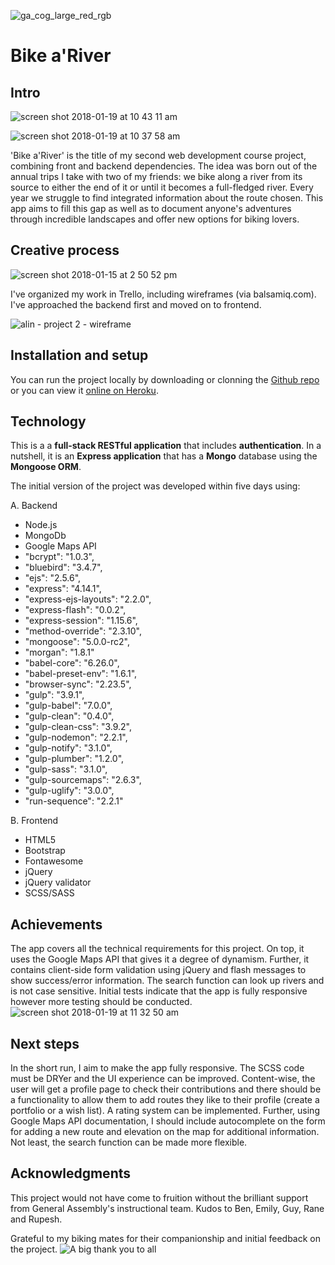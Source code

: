 
![ga_cog_large_red_rgb](https://cloud.githubusercontent.com/assets/40461/8183776/469f976e-1432-11e5-8199-6ac91363302b.png)
# Bike a'River

## Intro


![screen shot 2018-01-19 at 10 43 11 am](https://user-images.githubusercontent.com/29477363/35147188-9d0f04ae-fd05-11e7-9576-894709819531.png)


![screen shot 2018-01-19 at 10 37 58 am](https://user-images.githubusercontent.com/29477363/35147135-6ecbb47a-fd05-11e7-8b5c-74dc2ea19292.png)

'Bike a'River' is the title of my second web development course project, combining front and backend dependencies. The idea was born out of the annual trips I take with two of my friends: we bike along a river from its source to either the end of it or until it becomes a full-fledged river. Every year we struggle to find integrated information about the route chosen. This app aims to fill this gap as well as to document anyone's adventures through incredible landscapes and offer new options for biking lovers.

## Creative process
![screen shot 2018-01-15 at 2 50 52 pm](https://user-images.githubusercontent.com/29477363/35147416-69e1a982-fd06-11e7-8a1c-14b6794d8e1a.png)

I've organized my work in Trello, including wireframes (via balsamiq.com). I've approached the backend first and moved on to frontend.


![alin - project 2 - wireframe](https://user-images.githubusercontent.com/29477363/35147808-d795faae-fd07-11e7-889a-8564f5ac15c4.png)

## Installation and setup
You can run the project locally by downloading or clonning the [Github repo](https://github.com/EagleEye182/wdi-second-project) or you can view it [online on Heroku](https://bike-a-river.herokuapp.com/).

## Technology
This is a a **full-stack RESTful application** that includes **authentication**. In a nutshell, it is an **Express application** that has a **Mongo** database using the **Mongoose ORM**.

The initial version of the project was developed within five days using:

A. Backend

* Node.js
* MongoDb
* Google Maps API
* "bcrypt": "1.0.3",
* "bluebird": "3.4.7",
*  "ejs": "2.5.6",
* "express": "4.14.1",
* "express-ejs-layouts": "2.2.0",
* "express-flash": "0.0.2",
* "express-session": "1.15.6",
* "method-override": "2.3.10",
* "mongoose": "5.0.0-rc2",
* "morgan": "1.8.1"
* "babel-core": "6.26.0",
* "babel-preset-env": "1.6.1",
* "browser-sync": "2.23.5",
* "gulp": "3.9.1",
* "gulp-babel": "7.0.0",
* "gulp-clean": "0.4.0",
* "gulp-clean-css": "3.9.2",
* "gulp-nodemon": "2.2.1",
* "gulp-notify": "3.1.0",
* "gulp-plumber": "1.2.0",
* "gulp-sass": "3.1.0",
* "gulp-sourcemaps": "2.6.3",
* "gulp-uglify": "3.0.0",
* "run-sequence": "2.2.1"

B. Frontend

* HTML5
* Bootstrap
* Fontawesome
* jQuery
* jQuery validator
* SCSS/SASS

## Achievements
The app covers all the technical requirements for this project. On top, it uses the Google Maps API that gives it a degree of dynamism. Further, it contains client-side form validation using jQuery and flash messages to show success/error information. The search function can look up rivers and is not case sensitive. Initial tests indicate that the app is fully responsive however more testing should be conducted.
![screen shot 2018-01-19 at 11 32 50 am](https://user-images.githubusercontent.com/29477363/35149051-97aa627c-fd0c-11e7-91e6-9bca29cb172b.png)


## Next steps

In the short run, I aim to make the app fully responsive. The SCSS code must be DRYer and the UI experience can be improved. Content-wise, the user will get a profile page to check their contributions and there should be a functionality to allow them to add routes they like to their profile (create a portfolio or a wish list). A rating system can be implemented. Further, using Google Maps API documentation, I should include autocomplete on the form for adding a new route and elevation on the map for additional information. Not least, the search function can be made more flexible.

## Acknowledgments
This project would not have come to fruition without the brilliant support from General Assembly's instructional team. Kudos to Ben, Emily, Guy, Rane and Rupesh.

Grateful to my biking mates for their companionship and initial feedback on the project.
![A big thank you to all](https://media1.giphy.com/media/xT8qBjKeeMsHoecOsM/giphy.gif)
